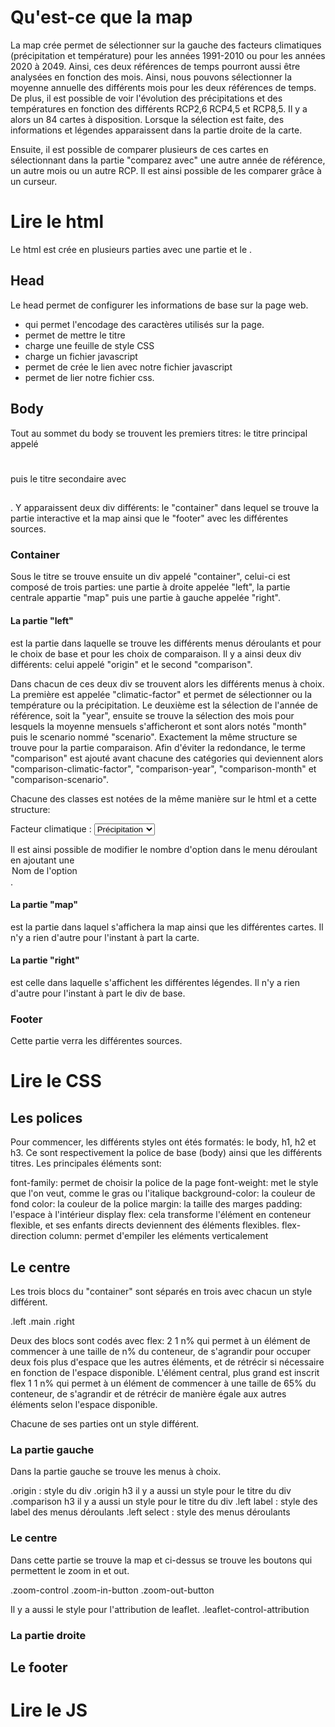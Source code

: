 # Qu'est-ce que la map
La map crée permet de sélectionner sur la gauche des facteurs climatiques (précipitation et température) pour les années 1991-2010 ou pour les années 2020 à 2049. Ainsi, ces deux références de temps pourront aussi être analysées en fonction des mois. Ainsi, nous pouvons sélectionner la moyenne annuelle des différents mois pour les deux références de temps. De plus, il est possible de voir l'évolution des précipitations et des températures en fonction des différents RCP2,6 RCP4,5 et RCP8,5. Il y a alors un 84 cartes à disposition. Lorsque la sélection est faite, des informations et légendes apparaissent dans la partie droite de la carte.

Ensuite, il est possible de comparer plusieurs de ces cartes en sélectionnant dans la partie "comparez avec" une autre année de référence, un autre mois ou un autre RCP. Il est ainsi possible de les comparer grâce à un curseur. 

# Lire le html
Le html est crée en plusieurs parties avec une partie <head> et le <body>. 

## Head 

Le head permet de configurer les informations de base sur la page web. 
- <meta charset="utf8" /> qui permet l'encodage des caractères utilisés sur la page. 
- <title> Titre </title> permet de mettre le titre 
- <link rel="stylesheet" href="https://unpkg.com/leaflet@1.7.1/dist/leaflet.css" /> charge une feuille de style CSS
- <script src="https://unpkg.com/leaflet@1.7.1/dist/leaflet.js"></script> charge un fichier javascript
- <script src="index.js"></script> permet de crée le lien avec notre fichier javascript
- <link rel="stylesheet" href="https://unpkg.com/leaflet@1.7.1/dist/leaflet.css" /> permet de lier notre fichier css. 

<head>
  <meta charset="utf8" />
  <title>Projet Géovisualisation 2</title>
  <link rel="stylesheet" href="https://unpkg.com/leaflet@1.7.1/dist/leaflet.css" />
  <script src="https://unpkg.com/leaflet@1.7.1/dist/leaflet.js"></script>
  <script src="index.js"></script>
  <link rel="stylesheet" href="style.css" />
</head>

## Body
Tout au sommet du body se trouvent les premiers titres: le titre principal appelé <h1></h1> puis le titre secondaire avec <h2></h2>. Y apparaissent deux div différents: le "container" dans lequel se trouve la partie interactive et la map ainsi que le "footer" avec les différentes sources.

### Container

Sous le titre se trouve ensuite un div appelé "container", celui-ci est composé de trois parties: une partie à droite appelée "left", la partie centrale appartie "map" puis une partie à gauche appelée "right".

#### La partie "left" 
est la partie dans laquelle se trouve les différents menus déroulants et pour le choix de base et pour les choix de comparaison. Il y a ainsi deux div différents: celui appelé "origin" et le second "comparison". 

Dans chacun de ces deux div se trouvent alors les différents menus à choix. La première est appelée "climatic-factor" et permet de sélectionner ou la température ou la précipitation. Le deuxième est la sélection de l'année de référence, soit la "year", ensuite se trouve la sélection des mois pour lesquels la moyenne mensuels s'afficheront et sont alors notés "month" puis le scenario nommé "scenario". Exactement la même structure se trouve pour la partie comparaison. Afin d'éviter la redondance, le terme "comparison" est ajouté avant chacune des catégories qui deviennent alors "comparison-climatic-factor", "comparison-year", "comparison-month" et "comparison-scenario".

Chacune des classes est notées de la même manière sur le html et a cette structure: 

<body>
 <div id="climatic-factor">
  <label for="data-selection">Facteur climatique :</label>
  <select id="data-selection">
    <option value="precipitation">Précipitation</option>
    <option value="temperature">Température</option>
  </select>
 </div>
</body>

Il est ainsi possible de modifier le nombre d'option dans le menu déroulant en ajoutant une <option value = " "> Nom de l'option </option>. 

#### La partie "map" 
est la partie dans laquel s'affichera la map ainsi que les différentes cartes. Il n'y a rien d'autre pour l'instant à part la carte. 

#### La partie "right" 
est celle dans laquelle s'affichent les différentes légendes. Il n'y a rien d'autre pour l'instant à part le div de base.

### Footer
Cette partie verra les différentes sources. 


# Lire le CSS
## Les polices 
Pour commencer, les différents styles ont étés formatés: le body, h1, h2 et h3. Ce sont respectivement la police de base (body) ainsi que les différents titres. Les principales éléments sont: 

 font-family: permet de choisir la police de la page
 font-weight: met le style que l'on veut, comme le gras ou l'italique
 background-color: la couleur de fond
 color: la couleur de la police
 margin: la taille des marges
 padding: l'espace à l'intérieur
 display flex: cela transforme l'élément en conteneur flexible, et ses enfants directs deviennent des éléments flexibles.
 flex-direction column: permet d'empiler les eléments verticalement

## Le centre
Les trois blocs du "container" sont séparés en trois avec chacun un style différent.

.left
.main
.right

Deux des blocs sont codés avec flex: 2 1 n% qui permet à un élément de commencer à une taille de n% du conteneur, de s'agrandir pour occuper deux fois plus d'espace que les autres éléments, et de rétrécir si nécessaire en fonction de l'espace disponible. L'élément central, plus grand est inscrit flex 1 1 n% qui permet à un élément de commencer à une taille de 65% du conteneur, de s'agrandir et de rétrécir de manière égale aux autres éléments selon l'espace disponible.

 Chacune de ses parties ont un style différent. 

### La partie gauche
Dans la partie gauche se trouve les menus à choix. 

 .origin : style du div
    .origin h3 il y a aussi un style pour le titre du div
    .comparison h3 il y a aussi un style pour le titre du div
 .left label : style des label des menus déroulants
 .left select : style des menus déroulants


### Le centre
Dans cette partie se trouve la map et ci-dessus se trouve les boutons qui permettent le zoom in et out. 

 .zoom-control
 .zoom-in-button
 .zoom-out-button 

Il y a aussi le style pour l'attribution de leaflet.
.leaflet-control-attribution

### La partie droite


## Le footer


# Lire le JS
